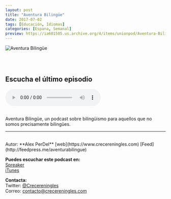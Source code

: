 ```yaml
---
layout: post
title: "Aventura Bilingüe"
date: 2017-07-02
tags: [Educación, Idiomas]
categories: [Espana, Semanal]
preview: https://ia601505.us.archive.org/4/items/unionpod/Aventura-Bilinge300.png
---
```


![Aventura Bilingüe](https://ia601505.us.archive.org/4/items/unionpod/Aventura-Bilinge500.png)

<br/>
<br/>

## Escucha el último episodio

<!--reproductor-feed=http://feedpress.me/aventurabilingue-->
<!--reproductor-start-->
<audio id="audio" preload="auto" controls="" src="http://tracking.feedpress.it/link/15025/6935349/068_aventura_bilingu_e.mp3"></audio>
<!--reproductor-end-->

<br/>  
Aventura Bilingüe, un podcast sobre bilingüismo para aquellos que no somos precisamente bilingües.

_ _ _
<br>
Autor: **Alex PerDel**  
[web](https://www.crecereningles.com)  
[Feed](http://feedpress.me/aventurabilingue)  


**Puedes escuchar este podcast en:**  
[Spreaker](https://www.spreaker.com/user/crecereningles)  
[iTunes](https://itunes.apple.com/us/podcast/aventura-bilingue/id1122228836?mt=2)  


**Contacta:**  
Twitter: [@Crecereningles](https://twitter.com/Crecereningles)  
Correo: [contacto@crecereningles.com](mailto:contacto@crecereningles.com)  

